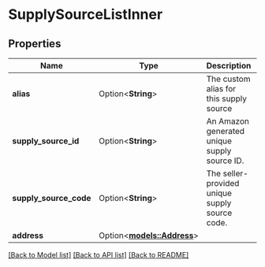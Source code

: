 # SupplySourceListInner

## Properties

Name | Type | Description | Notes
------------ | ------------- | ------------- | -------------
**alias** | Option<**String**> | The custom alias for this supply source | [optional]
**supply_source_id** | Option<**String**> | An Amazon generated unique supply source ID. | [optional]
**supply_source_code** | Option<**String**> | The seller-provided unique supply source code. | [optional]
**address** | Option<[**models::Address**](Address.md)> |  | [optional]

[[Back to Model list]](../README.md#documentation-for-models) [[Back to API list]](../README.md#documentation-for-api-endpoints) [[Back to README]](../README.md)


